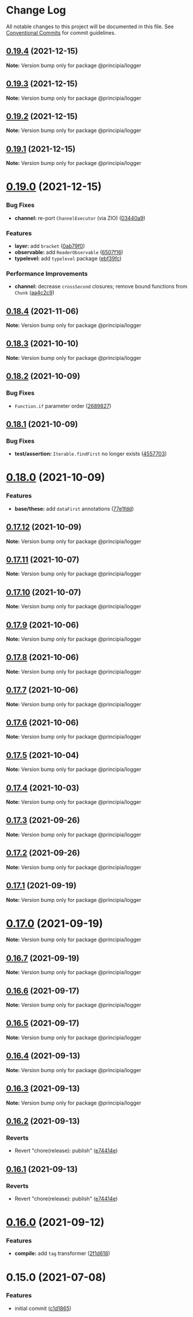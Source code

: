 # Change Log

All notable changes to this project will be documented in this file.
See [Conventional Commits](https://conventionalcommits.org) for commit guidelines.

## [0.19.4](https://github.com/0x706b/principia.ts/compare/@principia/logger@0.19.3...@principia/logger@0.19.4) (2021-12-15)

**Note:** Version bump only for package @principia/logger





## [0.19.3](https://github.com/0x706b/principia.ts/compare/@principia/logger@0.19.1...@principia/logger@0.19.3) (2021-12-15)

**Note:** Version bump only for package @principia/logger





## [0.19.2](https://github.com/0x706b/principia.ts/compare/@principia/logger@0.19.1...@principia/logger@0.19.2) (2021-12-15)

**Note:** Version bump only for package @principia/logger





## [0.19.1](https://github.com/0x706b/principia.ts/compare/@principia/logger@0.19.0...@principia/logger@0.19.1) (2021-12-15)

**Note:** Version bump only for package @principia/logger





# [0.19.0](https://github.com/0x706b/principia.ts/compare/@principia/logger@0.18.4...@principia/logger@0.19.0) (2021-12-15)


### Bug Fixes

* **channel:** re-port `ChannelExecutor` (via ZIO) ([03440a9](https://github.com/0x706b/principia.ts/commit/03440a9b0fd0f7984738893ea18710593cf30239))


### Features

* **layer:** add `bracket` ([0ab79f0](https://github.com/0x706b/principia.ts/commit/0ab79f0dabc349fcaf51e4060d08b59dcb1aee37))
* **observable:** add `ReaderObservable` ([6507f16](https://github.com/0x706b/principia.ts/commit/6507f165e61530d79589e5e1f2f8712126ac0f60))
* **typelevel:** add `typelevel` package ([ebf39fc](https://github.com/0x706b/principia.ts/commit/ebf39fc0fe9decdd06dbbf33add0e532cdeccb2d))


### Performance Improvements

* **channel:** decrease `crossSecond` closures; remove bound functions from `Chunk` ([aa4c2c9](https://github.com/0x706b/principia.ts/commit/aa4c2c98a74b84854cb159804a16bd58dacb5fdb))





## [0.18.4](https://github.com/0x706b/principia.ts/compare/@principia/logger@0.18.3...@principia/logger@0.18.4) (2021-11-06)

**Note:** Version bump only for package @principia/logger





## [0.18.3](https://github.com/0x706b/principia.ts/compare/@principia/logger@0.18.2...@principia/logger@0.18.3) (2021-10-10)

**Note:** Version bump only for package @principia/logger





## [0.18.2](https://github.com/0x706b/principia.ts/compare/@principia/logger@0.18.1...@principia/logger@0.18.2) (2021-10-09)


### Bug Fixes

* `Function.if` parameter order ([2689827](https://github.com/0x706b/principia.ts/commit/2689827e45e3cb1a15d7fe16e6553c756a0c53fe))





## [0.18.1](https://github.com/0x706b/principia.ts/compare/@principia/logger@0.18.0...@principia/logger@0.18.1) (2021-10-09)


### Bug Fixes

* **test/assertion:** `Iterable.findFirst` no longer exists ([4557703](https://github.com/0x706b/principia.ts/commit/45577031d470df43abb922081e805458e1f97544))





# [0.18.0](https://github.com/0x706b/principia.ts/compare/@principia/logger@0.17.12...@principia/logger@0.18.0) (2021-10-09)


### Features

* **base/these:** add `dataFirst` annotations ([77e1fdd](https://github.com/0x706b/principia.ts/commit/77e1fdda4d4d4e7a2542bde78655589597441d50))





## [0.17.12](https://github.com/0x706b/principia.ts/compare/@principia/logger@0.17.11...@principia/logger@0.17.12) (2021-10-09)

**Note:** Version bump only for package @principia/logger





## [0.17.11](https://github.com/0x706b/principia.ts/compare/@principia/logger@0.17.10...@principia/logger@0.17.11) (2021-10-07)

**Note:** Version bump only for package @principia/logger





## [0.17.10](https://github.com/0x706b/principia.ts/compare/@principia/logger@0.17.9...@principia/logger@0.17.10) (2021-10-07)

**Note:** Version bump only for package @principia/logger





## [0.17.9](https://github.com/0x706b/principia.ts/compare/@principia/logger@0.17.8...@principia/logger@0.17.9) (2021-10-06)

**Note:** Version bump only for package @principia/logger





## [0.17.8](https://github.com/0x706b/principia.ts/compare/@principia/logger@0.17.7...@principia/logger@0.17.8) (2021-10-06)

**Note:** Version bump only for package @principia/logger





## [0.17.7](https://github.com/0x706b/principia.ts/compare/@principia/logger@0.17.6...@principia/logger@0.17.7) (2021-10-06)

**Note:** Version bump only for package @principia/logger





## [0.17.6](https://github.com/0x706b/principia.ts/compare/@principia/logger@0.17.5...@principia/logger@0.17.6) (2021-10-06)

**Note:** Version bump only for package @principia/logger





## [0.17.5](https://github.com/0x706b/principia.ts/compare/@principia/logger@0.17.4...@principia/logger@0.17.5) (2021-10-04)

**Note:** Version bump only for package @principia/logger





## [0.17.4](https://github.com/0x706b/principia.ts/compare/@principia/logger@0.17.3...@principia/logger@0.17.4) (2021-10-03)

**Note:** Version bump only for package @principia/logger





## [0.17.3](https://github.com/0x706b/principia.ts/compare/@principia/logger@0.17.2...@principia/logger@0.17.3) (2021-09-26)

**Note:** Version bump only for package @principia/logger





## [0.17.2](https://github.com/0x706b/principia.ts/compare/@principia/logger@0.17.1...@principia/logger@0.17.2) (2021-09-26)

**Note:** Version bump only for package @principia/logger





## [0.17.1](https://github.com/0x706b/principia.ts/compare/@principia/logger@0.17.0...@principia/logger@0.17.1) (2021-09-19)

**Note:** Version bump only for package @principia/logger





# [0.17.0](https://github.com/0x706b/principia.ts/compare/@principia/logger@0.16.7...@principia/logger@0.17.0) (2021-09-19)

**Note:** Version bump only for package @principia/logger





## [0.16.7](https://github.com/0x706b/principia.ts/compare/@principia/logger@0.16.6...@principia/logger@0.16.7) (2021-09-19)

**Note:** Version bump only for package @principia/logger





## [0.16.6](https://github.com/0x706b/principia.ts/compare/@principia/logger@0.16.5...@principia/logger@0.16.6) (2021-09-17)

**Note:** Version bump only for package @principia/logger





## [0.16.5](https://github.com/0x706b/principia.ts/compare/@principia/logger@0.16.4...@principia/logger@0.16.5) (2021-09-17)

**Note:** Version bump only for package @principia/logger





## [0.16.4](https://github.com/0x706b/principia.ts/compare/@principia/logger@0.16.3...@principia/logger@0.16.4) (2021-09-13)

**Note:** Version bump only for package @principia/logger





## [0.16.3](https://github.com/0x706b/principia.ts/compare/@principia/logger@0.16.2...@principia/logger@0.16.3) (2021-09-13)

**Note:** Version bump only for package @principia/logger





## [0.16.2](https://github.com/0x706b/principia.ts/compare/@principia/logger@0.16.1...@principia/logger@0.16.2) (2021-09-13)


### Reverts

* Revert "chore(release): publish" ([e74414e](https://github.com/0x706b/principia.ts/commit/e74414effa51392092770ecd542b55608dbb1201))





## [0.16.1](https://github.com/0x706b/principia.ts/compare/@principia/logger@0.16.1...@principia/logger@0.16.1) (2021-09-13)


### Reverts

* Revert "chore(release): publish" ([e74414e](https://github.com/0x706b/principia.ts/commit/e74414effa51392092770ecd542b55608dbb1201))





# [0.16.0](https://github.com/0x706b/principia.ts/compare/@principia/logger@0.15.0...@principia/logger@0.16.0) (2021-09-12)


### Features

* **compile:** add `tag` transformer ([2f1d618](https://github.com/0x706b/principia.ts/commit/2f1d6186a69804b169d7dc2eb96346d612fd3582))





# 0.15.0 (2021-07-08)


### Features

* initial commit ([c1d1865](https://github.com/0x706b/principia.ts/commit/c1d1865d93b8c7762c4cdfa912360f467c0bae02))
